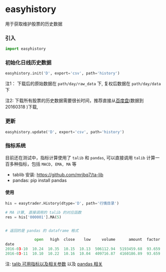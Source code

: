 # easyhistory
用于获取维护股票的历史数据

### 引入

```python
import easyhistory
```

### 初始化日线历史数据

```python
easyhistory.init('D', export='csv', path='history')
```

注1： 下载后的原始数据在 `path/day/raw_data` 下, 复权后数据在  `path/day/data` 下

注2: 下载所有股票的历史数据需要很长时间，推荐直接从[百度盘](http://pan.baidu.com/s/1o7rwH0e)(数据到 20160318 )下载, 

### 更新

```python
easyhistory.update('D', export='csv', path='history')
```

### 指标系统

目前还在测试中，指标计算使用了 `talib` 和 `pandas`, 可以直接调用 `talib` 计算一百多种指标，包括 `MACD, EMA, MA` 等

* tablib 安装: https://github.com/mrjbq7/ta-lib
* pandas: pip install pandas

#### 使用

```python
his = easytrader.History(dtype='D', path='行情目录')

# MA 计算, 直接调用的 talib 的对应函数
res = his['000001'].MA(5)


# 返回的是 pandas 的 dataframe 格式

             open   high  close    low     volume      amount  factor     MA5
date                                                                         
2016-03-10  10.24  10.35  10.15  10.13  506112.94  5193459.68  93.659  10.268
2016-03-11  10.10  10.22  10.16  10.04  409716.87  4160186.89  93.659  10.220

```

注: [talib 可用指标以及相关参数](https://github.com/mrjbq7/ta-lib) 以及 [pandas 相关](https://github.com/pydata/pandas)

